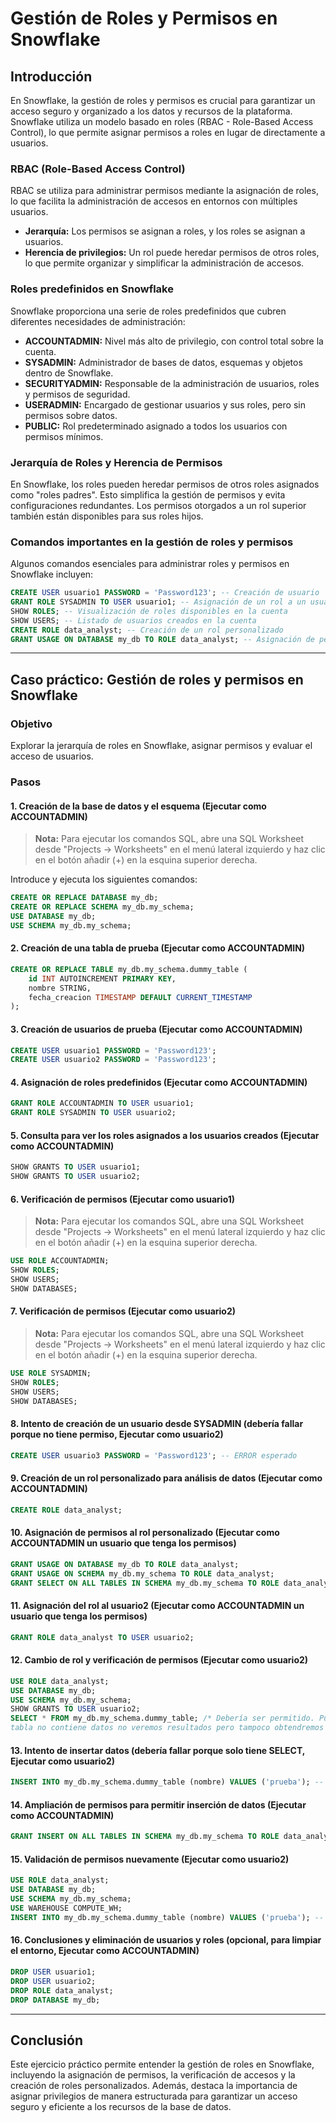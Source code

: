 # Gestión de Roles y Permisos en Snowflake

## Introducción

En Snowflake, la gestión de roles y permisos es crucial para garantizar un acceso seguro y organizado a los datos y recursos de la plataforma. Snowflake utiliza un modelo basado en roles (RBAC - Role-Based Access Control), lo que permite asignar permisos a roles en lugar de directamente a usuarios.

### RBAC (Role-Based Access Control)
RBAC se utiliza para administrar permisos mediante la asignación de roles, lo que facilita la administración de accesos en entornos con múltiples usuarios.

- **Jerarquía:** Los permisos se asignan a roles, y los roles se asignan a usuarios.
- **Herencia de privilegios:** Un rol puede heredar permisos de otros roles, lo que permite organizar y simplificar la administración de accesos.

### Roles predefinidos en Snowflake
Snowflake proporciona una serie de roles predefinidos que cubren diferentes necesidades de administración:

- **ACCOUNTADMIN:** Nivel más alto de privilegio, con control total sobre la cuenta.
- **SYSADMIN:** Administrador de bases de datos, esquemas y objetos dentro de Snowflake.
- **SECURITYADMIN:** Responsable de la administración de usuarios, roles y permisos de seguridad.
- **USERADMIN:** Encargado de gestionar usuarios y sus roles, pero sin permisos sobre datos.
- **PUBLIC:** Rol predeterminado asignado a todos los usuarios con permisos mínimos.

### Jerarquía de Roles y Herencia de Permisos

En Snowflake, los roles pueden heredar permisos de otros roles asignados como "roles padres". Esto simplifica la gestión de permisos y evita configuraciones redundantes. Los permisos otorgados a un rol superior también están disponibles para sus roles hijos.

### Comandos importantes en la gestión de roles y permisos
Algunos comandos esenciales para administrar roles y permisos en Snowflake incluyen:

```sql
CREATE USER usuario1 PASSWORD = 'Password123'; -- Creación de usuario
GRANT ROLE SYSADMIN TO USER usuario1; -- Asignación de un rol a un usuario
SHOW ROLES; -- Visualización de roles disponibles en la cuenta
SHOW USERS; -- Listado de usuarios creados en la cuenta
CREATE ROLE data_analyst; -- Creación de un rol personalizado
GRANT USAGE ON DATABASE my_db TO ROLE data_analyst; -- Asignación de permisos a un rol
```

---

## Caso práctico: Gestión de roles y permisos en Snowflake

### Objetivo
Explorar la jerarquía de roles en Snowflake, asignar permisos y evaluar el acceso de usuarios.

### Pasos

#### 1. Creación de la base de datos y el esquema (Ejecutar como ACCOUNTADMIN)
> **Nota:** Para ejecutar los comandos SQL, abre una SQL Worksheet desde "Projects -> Worksheets" en el menú lateral izquierdo y haz clic en el botón añadir (+) en la esquina superior derecha.

Introduce y ejecuta los siguientes comandos:

```sql
CREATE OR REPLACE DATABASE my_db;
CREATE OR REPLACE SCHEMA my_db.my_schema;
USE DATABASE my_db;
USE SCHEMA my_db.my_schema;
```

#### 2. Creación de una tabla de prueba (Ejecutar como ACCOUNTADMIN)
```sql
CREATE OR REPLACE TABLE my_db.my_schema.dummy_table (
    id INT AUTOINCREMENT PRIMARY KEY,
    nombre STRING,
    fecha_creacion TIMESTAMP DEFAULT CURRENT_TIMESTAMP
);
```

#### 3. Creación de usuarios de prueba (Ejecutar como ACCOUNTADMIN)
```sql
CREATE USER usuario1 PASSWORD = 'Password123';
CREATE USER usuario2 PASSWORD = 'Password123';
```

#### 4. Asignación de roles predefinidos (Ejecutar como ACCOUNTADMIN)
```sql
GRANT ROLE ACCOUNTADMIN TO USER usuario1;
GRANT ROLE SYSADMIN TO USER usuario2;
```

#### 5. Consulta para ver los roles asignados a los usuarios creados (Ejecutar como ACCOUNTADMIN)
```sql
SHOW GRANTS TO USER usuario1;
SHOW GRANTS TO USER usuario2;
```

#### 6. Verificación de permisos (Ejecutar como usuario1)
> **Nota:** Para ejecutar los comandos SQL, abre una SQL Worksheet desde "Projects -> Worksheets" en el menú lateral izquierdo y haz clic en el botón añadir (+) en la esquina superior derecha.
```sql
USE ROLE ACCOUNTADMIN;
SHOW ROLES;
SHOW USERS;
SHOW DATABASES;
```

#### 7. Verificación de permisos (Ejecutar como usuario2)
> **Nota:** Para ejecutar los comandos SQL, abre una SQL Worksheet desde "Projects -> Worksheets" en el menú lateral izquierdo y haz clic en el botón añadir (+) en la esquina superior derecha.
```sql
USE ROLE SYSADMIN;
SHOW ROLES;
SHOW USERS;
SHOW DATABASES;
```

#### 8. Intento de creación de un usuario desde SYSADMIN (debería fallar porque no tiene permiso, Ejecutar como usuario2)
```sql
CREATE USER usuario3 PASSWORD = 'Password123'; -- ERROR esperado
```

#### 9. Creación de un rol personalizado para análisis de datos (Ejecutar como ACCOUNTADMIN)
```sql
CREATE ROLE data_analyst;
```

#### 10. Asignación de permisos al rol personalizado (Ejecutar como ACCOUNTADMIN un usuario que tenga los permisos)
```sql
GRANT USAGE ON DATABASE my_db TO ROLE data_analyst;
GRANT USAGE ON SCHEMA my_db.my_schema TO ROLE data_analyst;
GRANT SELECT ON ALL TABLES IN SCHEMA my_db.my_schema TO ROLE data_analyst;
```

#### 11. Asignación del rol al usuario2 (Ejecutar como ACCOUNTADMIN un usuario que tenga los permisos)
```sql
GRANT ROLE data_analyst TO USER usuario2;
```

#### 12. Cambio de rol y verificación de permisos (Ejecutar como usuario2)
```sql
USE ROLE data_analyst;
USE DATABASE my_db;
USE SCHEMA my_db.my_schema;
SHOW GRANTS TO USER usuario2;
SELECT * FROM my_db.my_schema.dummy_table; /* Debería ser permitido. Puesto que la 
tabla no contiene datos no veremos resultados pero tampoco obtendremos errores.*/
```

#### 13. Intento de insertar datos (debería fallar porque solo tiene SELECT, Ejecutar como usuario2)
```sql
INSERT INTO my_db.my_schema.dummy_table (nombre) VALUES ('prueba'); -- ERROR esperado
```

#### 14. Ampliación de permisos para permitir inserción de datos (Ejecutar como ACCOUNTADMIN)
```sql
GRANT INSERT ON ALL TABLES IN SCHEMA my_db.my_schema TO ROLE data_analyst;
```

#### 15. Validación de permisos nuevamente (Ejecutar como usuario2)
```sql
USE ROLE data_analyst;
USE DATABASE my_db;
USE SCHEMA my_db.my_schema;
USE WAREHOUSE COMPUTE_WH;
INSERT INTO my_db.my_schema.dummy_table (nombre) VALUES ('prueba'); -- Ahora debería funcionar
```

#### 16. Conclusiones y eliminación de usuarios y roles (opcional, para limpiar el entorno, Ejecutar como ACCOUNTADMIN)
```sql
DROP USER usuario1;
DROP USER usuario2;
DROP ROLE data_analyst;
DROP DATABASE my_db;
```

---

## Conclusión
Este ejercicio práctico permite entender la gestión de roles en Snowflake, incluyendo la asignación de permisos, la verificación de accesos y la creación de roles personalizados. Además, destaca la importancia de asignar privilegios de manera estructurada para garantizar un acceso seguro y eficiente a los recursos de la base de datos.

